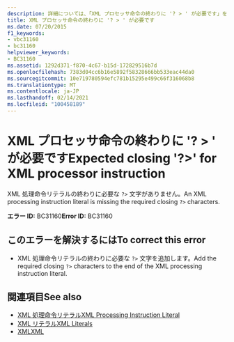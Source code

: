 ```yaml
---
description: 詳細については、「XML プロセッサ命令の終わりに '? > ' が必要です」を参照してください。
title: XML プロセッサ命令の終わりに '? > ' が必要です
ms.date: 07/20/2015
f1_keywords:
- vbc31160
- bc31160
helpviewer_keywords:
- BC31160
ms.assetid: 1292d371-f870-4c67-b15d-172829516b7d
ms.openlocfilehash: 7383d04cc6b16e5892f58328666bb533eac44da0
ms.sourcegitcommit: 10e719780594efc781b15295e499c66f316068b8
ms.translationtype: MT
ms.contentlocale: ja-JP
ms.lasthandoff: 02/14/2021
ms.locfileid: "100458189"
---
```

# <a name="expected-closing--for-xml-processor-instruction"></a><span data-ttu-id="5cdb0-103">XML プロセッサ命令の終わりに '? > ' が必要です</span><span class="sxs-lookup"><span data-stu-id="5cdb0-103">Expected closing '?>' for XML processor instruction</span></span>

<span data-ttu-id="5cdb0-104">XML 処理命令リテラルの終わりに必要な `?>` 文字がありません。</span><span class="sxs-lookup"><span data-stu-id="5cdb0-104">An XML processing instruction literal is missing the required closing `?>` characters.</span></span>  
  
 <span data-ttu-id="5cdb0-105">**エラー ID:** BC31160</span><span class="sxs-lookup"><span data-stu-id="5cdb0-105">**Error ID:** BC31160</span></span>  
  
## <a name="to-correct-this-error"></a><span data-ttu-id="5cdb0-106">このエラーを解決するには</span><span class="sxs-lookup"><span data-stu-id="5cdb0-106">To correct this error</span></span>  
  
- <span data-ttu-id="5cdb0-107">XML 処理命令リテラルの終わりに必要な `?>` 文字を追加します。</span><span class="sxs-lookup"><span data-stu-id="5cdb0-107">Add the required closing `?>` characters to the end of the XML processing instruction literal.</span></span>  
  
## <a name="see-also"></a><span data-ttu-id="5cdb0-108">関連項目</span><span class="sxs-lookup"><span data-stu-id="5cdb0-108">See also</span></span>

- [<span data-ttu-id="5cdb0-109">XML 処理命令リテラル</span><span class="sxs-lookup"><span data-stu-id="5cdb0-109">XML Processing Instruction Literal</span></span>](../language-reference/xml-literals/xml-processing-instruction-literal.md)
- [<span data-ttu-id="5cdb0-110">XML リテラル</span><span class="sxs-lookup"><span data-stu-id="5cdb0-110">XML Literals</span></span>](../language-reference/xml-literals/index.md)
- [<span data-ttu-id="5cdb0-111">XML</span><span class="sxs-lookup"><span data-stu-id="5cdb0-111">XML</span></span>](../programming-guide/language-features/xml/index.md)
